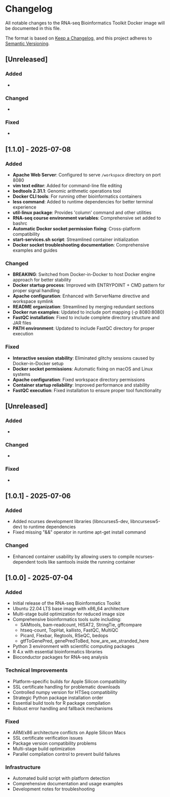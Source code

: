 # Changelog

All notable changes to the RNA-seq Bioinformatics Toolkit Docker image will be documented in this file.

The format is based on [Keep a Changelog](https://keepachangelog.com/en/1.0.0/),
and this project adheres to [Semantic Versioning](https://semver.org/spec/v2.0.0.html).

## [Unreleased]

### Added
- 

### Changed
- 

### Fixed
- 

## [1.1.0] - 2025-07-08

### Added
- **Apache Web Server**: Configured to serve `/workspace` directory on port 8080
- **vim text editor**: Added for command-line file editing
- **bedtools 2.31.1**: Genomic arithmetic operations tool
- **Docker CLI tools**: For running other bioinformatics containers
- **less command**: Added to runtime dependencies for better terminal experience
- **util-linux package**: Provides 'column' command and other utilities
- **RNA-seq course environment variables**: Comprehensive set added to bashrc
- **Automatic Docker socket permission fixing**: Cross-platform compatibility
- **start-services.sh script**: Streamlined container initialization
- **Docker socket troubleshooting documentation**: Comprehensive examples and guides

### Changed
- **BREAKING**: Switched from Docker-in-Docker to host Docker engine approach for better stability
- **Docker startup process**: Improved with ENTRYPOINT + CMD pattern for proper signal handling
- **Apache configuration**: Enhanced with ServerName directive and workspace symlink
- **README organization**: Streamlined by merging redundant sections
- **Docker run examples**: Updated to include port mapping (-p 8080:8080)
- **FastQC installation**: Fixed to include complete directory structure and JAR files
- **PATH environment**: Updated to include FastQC directory for proper execution

### Fixed
- **Interactive session stability**: Eliminated glitchy sessions caused by Docker-in-Docker setup
- **Docker socket permissions**: Automatic fixing on macOS and Linux systems
- **Apache configuration**: Fixed workspace directory permissions
- **Container startup reliability**: Improved performance and stability
- **FastQC execution**: Fixed installation to ensure proper tool functionality

## [Unreleased]

### Added
- 

### Changed
- 

### Fixed
- 

## [1.0.1] - 2025-07-06

### Added
- Added ncurses development libraries (libncurses5-dev, libncursesw5-dev) to runtime dependencies
- Fixed missing "&&" operator in runtime apt-get install command

### Changed
- Enhanced container usability by allowing users to compile ncurses-dependent tools like samtools inside the running container

## [1.0.0] - 2025-07-04

### Added
- Initial release of the RNA-seq Bioinformatics Toolkit
- Ubuntu 22.04 LTS base image with x86_64 architecture
- Multi-stage build optimization for reduced image size
- Comprehensive bioinformatics tools suite including:
  - SAMtools, bam-readcount, HISAT2, StringTie, gffcompare
  - htseq-count, TopHat, kallisto, FastQC, MultiQC
  - Picard, Flexbar, Regtools, RSeQC, bedops
  - gtfToGenePred, genePredToBed, how_are_we_stranded_here
- Python 3 environment with scientific computing packages
- R 4.x with essential bioinformatics libraries
- Bioconductor packages for RNA-seq analysis

### Technical Improvements
- Platform-specific builds for Apple Silicon compatibility
- SSL certificate handling for problematic downloads
- Controlled numpy version for HTSeq compatibility
- Strategic Python package installation order
- Essential build tools for R package compilation
- Robust error handling and fallback mechanisms

### Fixed
- ARM/x86 architecture conflicts on Apple Silicon Macs
- SSL certificate verification issues
- Package version compatibility problems
- Multi-stage build optimization
- Parallel compilation control to prevent build failures

### Infrastructure
- Automated build script with platform detection
- Comprehensive documentation and usage examples
- Development notes for troubleshooting
